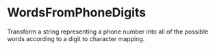 # WordsFromPhoneDigits
Transform a string representing a phone number into all of the possible words according to a digit to character mapping.
